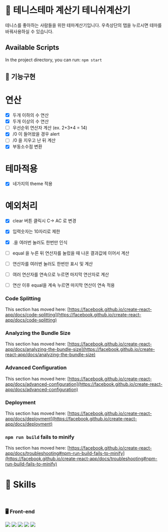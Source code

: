 # 🧮 테니스테마 계산기 테니쉬계산기

테니스를 좋아하는 사람들을 위한 테마계산기입니다.
우측상단의 탭을 누르시면 테마를 바꿔사용하실 수 있습니다.

## Available Scripts

In the project directory, you can run: `npm start`

## 🚧 기능구현
# 연산
- [x] 두개 이하의 수 연산
- [x] 두개 이상의 수 연산
- [ ] 우선순위 연산자 계산 (ex. 2+3*4 = 14)
- [x] /0 이 들어왔을 경우 alert
- [ ] /0 을 지우고 난 뒤 계산
- [x] 부동소수점 변환

# 테마적용
- [x] 네가지의 theme 적용

# 예외처리
- [x] clear 버튼 클릭시 C-> AC 로 변경
- [x] 입력숫자는 10자리로 제한
- [x] .을 여러번 눌러도 한번만 인식
- [ ] equal 을 누른 뒤 연산자를 눌렀을 때 나온 결과값에 이어서 계산
- [ ] 연산자를 여러번 눌러도 한번만 표시 및 계산
- [ ] 여러 연산자를 연속으로 누르면 마지막 연산자로 계산
- [ ] 연산 이후 equal을 계속 누르면 마지막 연산이 연속 적용


### Code Splitting

This section has moved here: [https://facebook.github.io/create-react-app/docs/code-splitting](https://facebook.github.io/create-react-app/docs/code-splitting)

### Analyzing the Bundle Size

This section has moved here: [https://facebook.github.io/create-react-app/docs/analyzing-the-bundle-size](https://facebook.github.io/create-react-app/docs/analyzing-the-bundle-size)

### Advanced Configuration

This section has moved here: [https://facebook.github.io/create-react-app/docs/advanced-configuration](https://facebook.github.io/create-react-app/docs/advanced-configuration)

### Deployment

This section has moved here: [https://facebook.github.io/create-react-app/docs/deployment](https://facebook.github.io/create-react-app/docs/deployment)

### `npm run build` fails to minify

This section has moved here: [https://facebook.github.io/create-react-app/docs/troubleshooting#npm-run-build-fails-to-minify](https://facebook.github.io/create-react-app/docs/troubleshooting#npm-run-build-fails-to-minify)

# 🔎 Skills

<br />

### 🖥 Front-end
<img src="http://img.shields.io/badge/JavaScript-F7DF1E?style=for-the-badge&logo=javascript&logoColor=000"> <img src="https://img.shields.io/badge/html5-E34F26?style=for-the-badge&logo=html5&logoColor=white"> <img src="http://img.shields.io/badge/CSS3-1572B6?style=for-the-badge&logo=css3"> <img src="https://img.shields.io/badge/react-61DAFB?style=for-the-badge&logo=react&logoColor=black"> <img src="https://img.shields.io/badge/styled_components-DB7093?style=for-the-badge&logo=styledcomponents&logoColor=white">